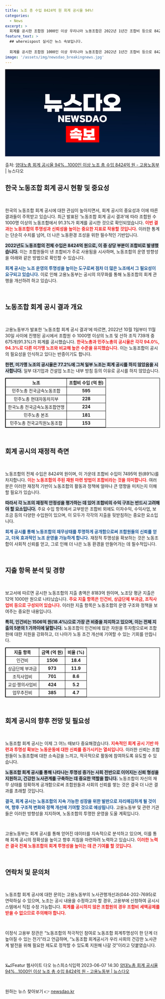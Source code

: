```yaml
---
title: 노조 총 수입 8424억 원 회계 공시율 94%!
categories:
  - News
excerpt: >
  회계를 공시한 조합원 1000인 이상 우리나라 노동조합은 2022년 1년간 조합비 등으로 8424억 원의 수…
feature_text: >
  ## whereispost 실시간 뉴스 속보입니다.

  회계를 공시한 조합원 1000인 이상 우리나라 노동조합은 2022년 1년간 조합비 등으로 8424억 원의 수…
image: '/assets/img/newsdao_breakingnews.jpg'
---
```


![뉴스다오 속보](/assets/img/newsdao_breakingnews.jpg)

<p>출처: <a href="https://newsdao.kr/2751" rel="dofollow">양대노총 회계 공시율 94%…1000인 이상 노조 총 수입 8424억 원 - 고용노동부</a> | 뉴스다오</p>

<h2 data-ke-size="size26">한국 노동조합 회계 공시 현황 및 중요성</h2>

<p data-ke-size="size16">&nbsp;</p>

한국의 노동조합 회계 공시에 대한 관심이 높아지면서, 회계 공시의 중요성과 이에 따른 결과들이 주목받고 있습니다. 최근 발표된 ‘노동조합 회계 공시 결과’에 따라 조합원 수 1000명 이상의 노동조합에서 91.3%가 회계를 공시한 것으로 확인되었습니다. <b><span style="color: #ee2323;">이번 결과는 노동조합의 투명성과 신뢰성을 높이는 중요한 지표로 작용할 것입니다.</span></b> 이러한 통계는 단순히 수치를 넘어, 더 나은 노동환경 조성을 위한 필수적인 기반입니다. 

<b><span style="background-color: #21538527;">2022년도 노동조합의 전체 수입은 8424억 원으로, 이 중 상당 부분이 조합비로 발생했습니다.</span></b> 이는 조합원들이 낸 조합비가 주로 사용됨을 시사하며, 노동조합의 운영 방향성을 아래와 같은 방법으로 확인할 수 있습니다.

<b><span style="color: #1a5490;">회계 공시는 노조 운영의 투명성을 높이는 도구로써 점차 더 많은 노조에서 그 필요성이 요구되고 있습니다.</span></b> 이로 인해 고용노동부는 공시의 의무화를 통해 노동조합의 회계 관행을 개선하려 하고 있습니다.

<p data-ke-size="size16">&nbsp;</p>

<h2 data-ke-size="size26">노동조합 회계 공시 결과 개요</h2>

<p data-ke-size="size16">&nbsp;</p>

고용노동부가 발표한 ‘노동조합 회계 공시 결과’에 따르면, 2022년 10월 1일부터 11월 30일 사이에 진행된 공시에서 조합원 수 1000명 이상의 노조 및 산하 조직 739개 중 675개(91.3%)가 회계를 공시했습니다. <b><span style="color: #ee2323;">한국노총과 민주노총의 공시율은 각각 94.0%, 94.3%로 다른 미가맹 노조와 비교해 높은 수준을 유지했습니다.</span></b> 이는 노동조합이 공시의 필요성을 인식하고 있다는 반증이기도 합니다.

<b><span style="background-color: #21538527;">한편, 미가맹 노조의 공시율은 77.2%에 그쳐 일부 노조는 회계 공시를 하지 않았음을 시사합니다.</span></b> 일부 대기업과 건설업 노조는 내부 방침 등의 이유로 공시를 하지 않았습니다.

<table style="width: 100%; border: 1px solid black;">
    <tr>
        <th style="border: 1px solid black; text-align: center;">노조</th>
        <th style="border: 1px solid black; text-align: center;">조합비 수입 (억 원)</th>
    </tr>
    <tr>
        <td style="border: 1px solid black; text-align: center;">민주노총 전국금속노동조합</td>
        <td style="border: 1px solid black; text-align: center;"><b>595</b></td>
    </tr>
    <tr>
        <td style="border: 1px solid black; text-align: center;">민주노총 현대자동차지부</td>
        <td style="border: 1px solid black; text-align: center;"><b>228</b></td>
    </tr>
    <tr>
        <td style="border: 1px solid black; text-align: center;">한국노총 전국금속노동조합연맹</td>
        <td style="border: 1px solid black; text-align: center;"><b>224</b></td>
    </tr>
    <tr>
        <td style="border: 1px solid black; text-align: center;">민주노총 본조</td>
        <td style="border: 1px solid black; text-align: center;"><b>181</b></td>
    </tr>
    <tr>
        <td style="border: 1px solid black; text-align: center;">민주노총 전국교직원노동조합</td>
        <td style="border: 1px solid black; text-align: center;"><b>153</b></td>
    </tr>
</table>

<p data-ke-size="size16">&nbsp;</p>

<h2 data-ke-size="size26">회계 공시의 재정적 측면</h2>

<p data-ke-size="size16">&nbsp;</p>

노동조합의 전체 수입은 8424억 원이며, 이 가운데 조합비 수입이 7495억 원(89%)를 차지합니다. <b><span style="color: #ee2323;">이는 노동조합의 주된 재원 마련 방법이 조합비라는 것을 의미합니다.</span></b> 여러분은 이러한 재정적 기반이 노동조합의 활동과 정책에 얼마나 큰 영향을 미치는지 이해할 필요가 있습니다. 

<b><span style="background-color: #21538527;">따라서 각 노조의 재정적 안정성을 평가하는 데 있어 조합비의 수익 구조는 반드시 고려해야 할 요소입니다.</span></b> 주요 수입 항목에서 교부받은 조합비 외에도 이자수익, 수익사업, 보조금 등의 다양한 수입원이 있으며, 이 모두가 각각의 지출을 뒷받침하는 중요한 요소입니다.

<b><span style="color: #1a5490;">회계 공시를 통해 노동조합의 재무상태를 투명하게 공개함으로써 조합원들의 신뢰를 얻고, 더욱 효과적인 노조 운영을 가능하게 합니다.</span></b> 재정적 투명성을 확보하는 것은 노동조합이 사회적 신뢰를 얻고, 그로 인해 더 나은 노동 환경을 만들어가는 데 필수적입니다.

<p data-ke-size="size16">&nbsp;</p>

<h2 data-ke-size="size26">지출 항목 분석 및 경향</h2>

<p data-ke-size="size16">&nbsp;</p>

보고서에 따르면 공시한 노동조합의 지출 총액은 8183억 원이며, 노조당 평균 지출은 12억 1000만 원으로 나타났습니다. <b><span style="color: #ee2323;">주요 지출 항목은 인건비, 상급단체 부과금, 조직사업비 등으로 구성되어 있습니다.</span></b> 이러한 지출 항목은 노동조합의 운영 구조와 정책을 보여주는 중요한 내용입니다. 

<b><span style="background-color: #21538527;">특히, 인건비는 1506억 원(18.4%)으로 가장 큰 비중을 차지하고 있으며, 이는 전체 지출의 5분의 1 가까이에 달합니다.</span></b> 노동조합이 인건비에 많은 자원을 투자함으로써 조합원에 대한 지원을 강화하고, 더 나아가 노동 조건 개선에 기여할 수 있는 기회를 만듭니다.

<table style="width: 100%; border: 1px solid black;">
    <tr>
        <th style="border: 1px solid black; text-align: center;">지출 항목</th>
        <th style="border: 1px solid black; text-align: center;">금액 (억 원)</th>
        <th style="border: 1px solid black; text-align: center;">비율 (%)</th>
    </tr>
    <tr>
        <td style="border: 1px solid black; text-align: center;">인건비</td>
        <td style="border: 1px solid black; text-align: center;"><b>1506</b></td>
        <td style="border: 1px solid black; text-align: center;"><b>18.4</b></td>
    </tr>
    <tr>
        <td style="border: 1px solid black; text-align: center;">상급단체 부과금</td>
        <td style="border: 1px solid black; text-align: center;"><b>973</b></td>
        <td style="border: 1px solid black; text-align: center;"><b>11.9</b></td>
    </tr>
    <tr>
        <td style="border: 1px solid black; text-align: center;">조직사업비</td>
        <td style="border: 1px solid black; text-align: center;"><b>701</b></td>
        <td style="border: 1px solid black; text-align: center;"><b>8.6</b></td>
    </tr>
    <tr>
        <td style="border: 1px solid black; text-align: center;">교섭·쟁의사업비</td>
        <td style="border: 1px solid black; text-align: center;"><b>424</b></td>
        <td style="border: 1px solid black; text-align: center;"><b>5.2</b></td>
    </tr>
    <tr>
        <td style="border: 1px solid black; text-align: center;">업무추진비</td>
        <td style="border: 1px solid black; text-align: center;"><b>385</b></td>
        <td style="border: 1px solid black; text-align: center;"><b>4.7</b></td>
    </tr>
</table>

<p data-ke-size="size16">&nbsp;</p>

<h2 data-ke-size="size26">회계 공시의 향후 전망 및 필요성</h2>

<p data-ke-size="size16">&nbsp;</p>

노동조합 회계 공시는 이제 그 어느 때보다 중요해졌습니다. <b><span style="color: #ee2323;">지속적인 회계 공시 기반 마련과 투명성 확보는 노동운동에 대한 신뢰를 증가시키는 열쇠입니다.</span></b> 이러한 신뢰는 조합원들이 노동조합에 대한 소속감을 느끼고, 적극적으로 활동에 참여하도록 유도할 수 있습니다.

<b><span style="background-color: #21538527;">노동조합 회계 공시를 통해 나타나는 투명성 증가는 사회 전반으로 이어지는 신뢰 형성을 지원하고, 건강한 노사관계를 구축하는 데 중요한 역할을 합니다.</span></b> 노동조합이 자신의 재무 상태를 정확하게 공개함으로써 조합원들과 사회의 신뢰를 쌓는 것은 결국 더 나은 결과를 초래할 것입니다.

<b><span style="color: #1a5490;">결국, 회계 공시는 노동조합의 지속 가능한 성장을 위한 발판으로 자리매김하게 될 것이며, 향후 구조적 변화와 정책 개선에 기여할 것으로 예상됩니다.</span></b> 고용노동부 및 관련 기관들은 이러한 방향성을 지지하며, 노동조합의 투명한 운영을 도울 계획입니다.

<p data-ke-size="size16">&nbsp;</p>

고용노동부는 회계 공시를 통해 얻어진 데이터를 지속적으로 분석하고 있으며, 이를 통해 회계 공시의 정확성을 높이고 향후 지침을 마련하려 노력하고 있습니다. <b><span style="color: #ee2323;">이러한 노력은 결국 전체 노동조합의 회계 투명성을 높이는 데 큰 기여를 할 것입니다.</span></b> 

<p data-ke-size="size16">&nbsp;</p>

<h2 data-ke-size="size26">연락처 및 문의처</h2>

<p data-ke-size="size16">&nbsp;</p>

노동조합 회계 공시에 대한 문의는 고용노동부의 노사관행개선과(044-202-7695)로 연락하실 수 있으며, 노조는 공시 내용을 수정하고자 할 경우, 고용부에 신청하여 공시시스템에서 직접 수정 가능합니다. <b><span style="color: #ee2323;">회계를 공시하지 않은 조합원의 경우 조합비 세액공제를 받을 수 없으므로 주의해야 합니다.</span></b>

<p data-ke-size="size16">&nbsp;</p>

이정식 고용부 장관은 “노동조합의 적극적인 참여로 노동조합 회계투명성이 한 단계 더 높아질 수 있는 전기”라고 언급하며, “노동조합 회계공시가 우리 사회의 건강한 노사관계 발전을 위해 필요한 제도로 정착할 수 있도록 지원해 나갈 것”이라고 덧붙였습니다. 

<p data-ke-size="size16">&nbsp;</p>

<Article>
كملاFeatur
웹사이트 다오 뉴스희소식입력 2023-06-07 14:30
<a href="https://newsdao.kr/2751">양대노총 회계 공시율 94%…1000인 이상 노조 총 수입 8424억 원 - 고용노동부 | 뉴스다오 </a>
<p data-ke-size="size16">&nbsp;</p>
</Article> 

원하는 뉴스 찾아보기 👉 <a href="https://newsdao.kr" rel="dofollow">newsdao.kr</a>


